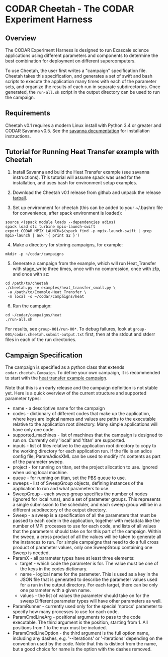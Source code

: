 # CODAR Cheetah - The CODAR Experiment Harness

## Overview

The CODAR Experiment Harness is designed to run Exascale science applications
using different parameters and components to determine the best combination
for deployment on different supercomputers.

To use Cheetah, the user first writes a "campaign" specification file.
Cheetah takes this specification, and generates a set of swift and bash
scripts to execute the application many times with each of the parameter sets,
and organize the results of each run in separate subdirectories. Once
generated, the `run-all.sh` script in the output directory can be used
to run the campaign.

## Requirements

Cheetah v0.1 requires a modern Linux install with Python 3.4 or greater
and CODAR Savanna v0.5. See the
[savanna documentation](https://github.com/CODARcode/savanna)
for installation instructions.

## Tutorial for Running Heat Transfer example with Cheetah

1. Install Savanna and build the Heat Transfer example (see savanna
   instructions). This tutorial will assume spack was used for the
   installation, and uses bash for environment setup examples.

2. Download the Cheetah v0.1 release from github and unpack the release
   [tarball](https://github.com/CODARcode/cheetah/archive/v0.1.tar.gz).

3. Set up environment for cheetah (this can be added to your ~/.bashrc
   file for convenience, after spack environment is loaded):

```
source <(spack module loads --dependencies adios)
spack load stc turbine mpix-launch-swift
export CODAR_MPIX_LAUNCH=$(spack find -p mpix-launch-swift | grep mpix-launch | awk '{ print $2 }')
```

4. Make a directory for storing campaigns, for example:

```
mkdir -p ~/codar/campaigns
```

5. Generate a campaign from the example, which will run Heat\_Transfer
   with stage\_write three times, once with no compression, once with
   zfp, and once with sz:

```
cd /path/to/cheetah
./cheetah.py -e examples/heat_transfer_small.py \
 -a /path/to/Example-Heat_Transfer \
 -m local -o ~/codar/campaigns/heat
```

6. Run the campaign:

```
cd ~/codar/campaigns/heat
./run-all.sh
```

For results, see `group-001/run-00*`. To debug failures, look at
`group-001/codar.cheetah.submit-output.txt` first, then at the stdout
and stderr files in each of the run directories.

## Campaign Specification

The campaign is specified as a python class that extends
`codar.cheetah.Campaign`. To define your own campaign, it is recommended to
start with the
[heat transfer example campaign](examples/heat_transfer_small.py).

Note that this is an early release and the campaign definition is not
stable yet. Here is a quick overview of the current structure and
supported parameter types:

- name - a descriptive name for the campaign
- codes - dictionary of different codes that make up the application,
  where keys are logical names and values are paths to the executable
  relative to the application root directory. Many simple applications will
  have only one code.
- supported\_machines - list of machines that the campaign is designed
  to run on. Currently only 'local' and 'titan' are supported.
- inputs - list of files relative to the application root directory to
  copy to the working directory for each application run. If the file is
  an adios config file, ParamAdiosXML can be used to modify it's
  contents as part of the parameter sweep.
- project - for running on titan, set the project allocation to use.
  Ignored when using local machine.
- queue - for running on titan, set the PBS queue to use.
- sweeps - list of SweepGroup objects, defining instances of the
  application to run and what parameters to use.
- SweepGroup - each sweep group specifies the number of nodes (ignored
  for local runs), and a set of parameter groups. This represents a
  single submission to the scheduler, and each sweep group will be in a
  different subdirectory of the output directory.
- Sweep - a sweep is a specification of all the parameters that must be
  passed to each code in the application, together with metadata like
  the number of MPI processes to use for each code, and lists of all
  values that the parameters should take on for this part of the
  campaign. Within the sweep, a cross product of all the values will be
  taken to generate all the instances to run. For simple campaigns that
  need to do a full cross product of parameter values, only one
  SweepGroup containing one Sweep is needed.
- ParamX - all parameter types have at least three elements:
  - target - which code the parameter is for. The value must be one of
    the keys in the codes dictionary.
  - name - logical name for the parameter. This is used as a key in the JSON
    file that is generated to describe the parameter values used for a
    run in the output directory. For each target, there can be only one
    parameter with a given name.
  - values - the list of values the parameter should take on for the
    sweep
  Different parameter types will have other parameters as well.
- ParamRunner - currently used only for the special 'nprocs' parameter
  to specify how many processes to use for each code.
- ParamCmdLineArg - positional arguments to pass to the code executable.
  The third argument is the position, starting from 1. All positions
  from 1 to the max must be included.
- ParamCmdLineOption - the third argument is the full option name,
  including any dashes, e.g. '--iterations' or '-iterations' depending
  on the convention used by the code. Note that this is distinct from
  the name, but a good choice for name is the option with the dashes
  removed.
